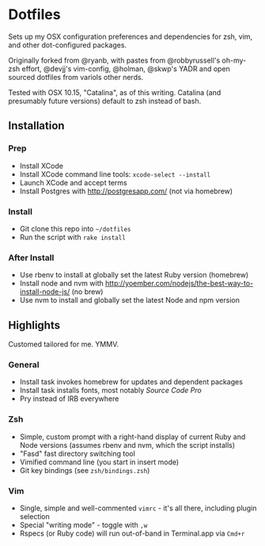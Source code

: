 # Dotfiles

Sets up my OSX configuration preferences and dependencies for zsh, vim,
and other dot-configured packages.

Originally forked from @ryanb, with pastes from @robbyrussell's
oh-my-zsh effort, @devjj's vim-config, @holman, @skwp's YADR and open
sourced dotfiles from variols other nerds.

Tested with OSX 10.15, "Catalina", as of this writing. Catalina (and
presumably future versions) default to zsh instead of bash.

## Installation

### Prep

- Install XCode
- Install XCode command line tools: `xcode-select --install`
- Launch XCode and accept terms
- Install Postgres with http://postgresapp.com/ (not via homebrew)

### Install

- Git clone this repo into `~/dotfiles`
- Run the script with `rake install`

### After Install

- Use rbenv to install at globally set the latest Ruby version (homebrew)
- Install node and nvm with  http://yoember.com/nodejs/the-best-way-to-install-node-js/ (no brew)
- Use nvm to install and globally set the latest Node and npm version

## Highlights

Customed tailored for me. YMMV.

### General

* Install task invokes homebrew for updates and dependent packages
* Install task installs fonts, most notably _Source Code Pro_
* Pry instead of IRB everywhere

### Zsh

* Simple, custom prompt with a right-hand display of current Ruby and Node versions (assumes rbenv and nvm, which the script installs)
* "Fasd" fast directory switching tool
* Vimified command line (you start in insert mode)
* Git key bindings (see `zsh/bindings.zsh`)

### Vim

* Single, simple and well-commented `vimrc` - it's all there, including plugin selection
* Special "writing mode" - toggle with `,w`
* Rspecs (or Ruby code) will run out-of-band in Terminal.app via `Cmd+r`
